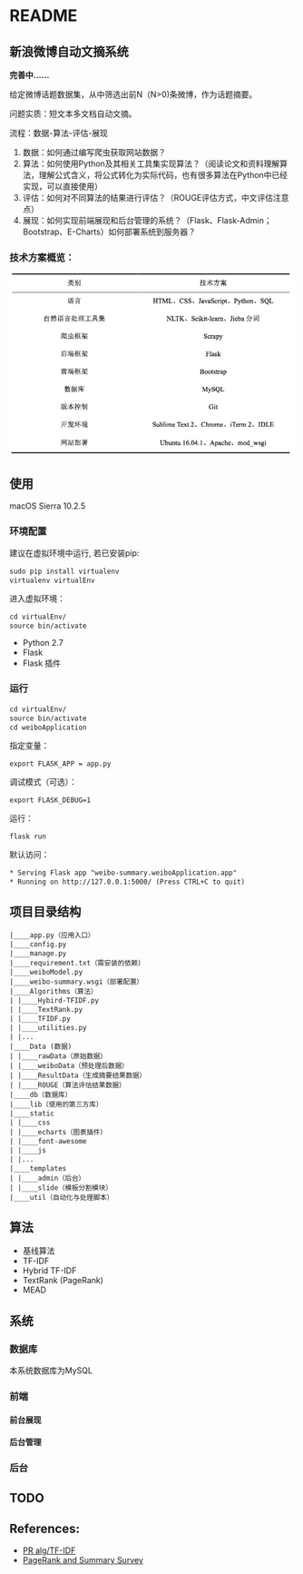 # README
## 新浪微博自动文摘系统

**完善中......**

给定微博话题数据集，从中筛选出前N（N>0)条微博，作为话题摘要。

问题实质：短文本多文档自动文摘。

流程：数据-算法-评估-展现

1. 数据：如何通过编写爬虫获取网站数据？
2. 算法：如何使用Python及其相关工具集实现算法？（阅读论文和资料理解算法，理解公式含义，将公式转化为实际代码，也有很多算法在Python中已经实现，可以直接使用）
3. 评估：如何对不同算法的结果进行评估？（ROUGE评估方式，中文评估注意点）
4. 展现：如何实现前端展现和后台管理的系统？（Flask、Flask-Admin；Bootstrap、E-Charts）如何部署系统到服务器？

### 技术方案概览：

![Techology](media/15000990567592.jpg)

## 使用
macOS Sierra 10.2.5

### 环境配置
建议在虚拟环境中运行, 若已安装pip:

	sudo pip install virtualenv
	virtualenv virtualEnv

进入虚拟环境：

	cd virtualEnv/
	source bin/activate

- Python 2.7
- Flask
- Flask 插件

### 运行

	cd virtualEnv/
	source bin/activate
	cd weiboApplication

指定变量：

	export FLASK_APP = app.py
调试模式（可选）：

	export FLASK_DEBUG=1
运行：
	
	flask run

默认访问：
	
	* Serving Flask app "weibo-summary.weiboApplication.app"
	* Running on http://127.0.0.1:5000/ (Press CTRL+C to quit)
## 项目目录结构
<!--find . -print | sed -e 's;[^/]*/;|____;g;s;____|; |;g'-->

	|____app.py（应用入口）
	|____config.py
	|____manage.py
	|____requirement.txt（需安装的依赖）
	|____weiboModel.py
	|____weibo-summary.wsgi（部署配置）
	|____Algorithms（算法）
	| |____Hybird-TFIDF.py
	| |____TextRank.py
	| |____TFIDF.py
	| |____utilities.py
	| |...
	|____Data (数据)
	| |____rawData（原始数据）
	| |____weiboData（预处理后数据）
	| |____ResultData（生成摘要结果数据）
	| |____ROUGE（算法评估结果数据）
	|____db（数据库）
	|____lib（使用的第三方库）
	|____static
	| |____css
	| |____echarts（图表插件）
	| |____font-awesome
	| |____js
	| |...
	|____templates
	| |____admin（后台）
	| |____slide（模板分割模块）
	|____util（自动化与处理脚本）


## 算法

- 基线算法
- TF-IDF
- Hybrid TF-IDF
- TextRank (PageRank)
- MEAD

## 系统
### 数据库
本系统数据库为MySQL
### 前端
#### 前台展现
#### 后台管理
### 后台

## TODO

## References:
- [PR alg/TF-IDF](http://www.cs.uccs.edu/~jkalita/papers/2010/SharifiBeauxSocialcom2010.pdf)  
- [PageRank and Summary Survey](http://www.aclweb.org/anthology/W/W13/W13-11.pdf#page=30)


